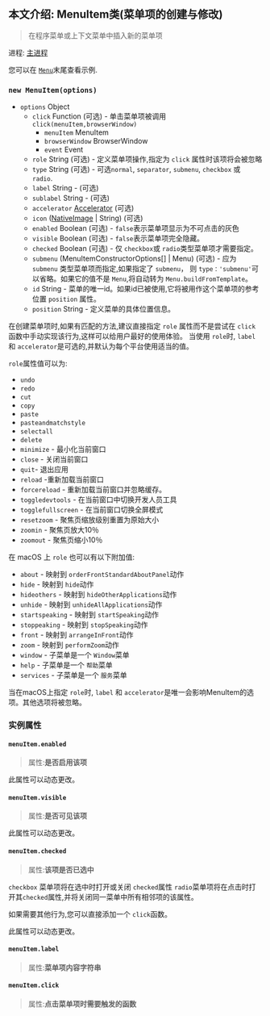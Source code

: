 ## 本文介绍: MenuItem类(菜单项的创建与修改)

> 在程序菜单或上下文菜单中插入新的菜单项

进程: [主进程](../glossary.md#main-process)    

您可以在 [`Menu`](menu.md)末尾查看示例.  

### `new MenuItem(options)`

* `options` Object
  * `click` Function (可选) - 单击菜单项被调用 `click(menuItem,browserWindow)` 
     * `menuItem` MenuItem
     * `browserWindow` BrowserWindow
     * `event` Event
  * `role` String (可选) - 定义菜单项操作,指定为 `click` 属性时该项将会被忽略
  * `type` String (可选) - 可选`normal`, `separator`, `submenu`, `checkbox` 或 `radio`.
  * `label` String - (可选)
  * `sublabel` String - (可选)
  * `accelerator` [Accelerator](accelerator.md) (可选)
  * `icon` ([NativeImage](native-image.md) | String) (可选)
  * `enabled` Boolean (可选) - `false`表示菜单项显示为不可点击的灰色
  * `visible` Boolean (可选) - `false`表示菜单项完全隐藏。
  * `checked` Boolean (可选) - 仅 `checkbox`或 `radio`类型菜单项才需要指定。
  * `submenu` (MenuItemConstructorOptions[] | Menu) (可选) - 应为 `submenu` 类型菜单项而指定,如果指定了 `submenu`， 则 `type：'submenu'`可以省略。如果它的值不是 `Menu`,将自动转为 `Menu.buildFromTemplate`。
  * `id` String - 菜单的唯一id。如果id已被使用,它将被用作这个菜单项的参考位置 `position` 属性。
  * `position` String - 定义菜单的具体位置信息。

在创建菜单项时,如果有匹配的方法,建议直接指定 `role` 属性而不是尝试在 `click`函数中手动实现该行为,这样可以给用户最好的使用体验。
当使用 `role`时, `label`和 `accelerator`是可选的,并默认为每个平台使用适当的值。

 `role`属性值可以为:

* `undo`
* `redo`
* `cut`
* `copy`
* `paste`
* `pasteandmatchstyle`
* `selectall`
* `delete`
* `minimize` -  最小化当前窗口
* `close` - 关闭当前窗口
* `quit`- 退出应用
* `reload` -重新加载当前窗口
* `forcereload`  - 重新加载当前窗口并忽略缓存。
* `toggledevtools`  - 在当前窗口中切换开发人员工具
* `togglefullscreen`  - 在当前窗口切换全屏模式
* `resetzoom`  - 聚焦页缩放级别重置为原始大小
* `zoomin`  - 聚焦页放大10％
* `zoomout`  - 聚焦页缩小10％

在 macOS 上 `role` 也可以有以下附加值:

* `about`  - 映射到 `orderFrontStandardAboutPanel`动作
* `hide`  - 映射到 `hide`动作
* `hideothers`  - 映射到 `hideOtherApplications`动作
* `unhide`  - 映射到 `unhideAllApplications`动作
* `startspeaking`  - 映射到 `startSpeaking`动作
* `stoppeaking`  - 映射到 `stopSpeaking`动作
* `front`  - 映射到 `arrangeInFront`动作
* `zoom`  - 映射到 `performZoom`动作
* `window`  - 子菜单是一个 `Window`菜单
* `help`  - 子菜单是一个 `帮助`菜单
* `services`  - 子菜单是一个 `服务`菜单

当在macOS上指定 `role`时, `label` 和 `accelerator`是唯一会影响MenuItem的选项。其他选项将被忽略。

### 实例属性

#### `menuItem.enabled`
> 属性:**是否启用该项**

此属性可以动态更改。

#### `menuItem.visible`
> 属性:**是否可见该项**

此属性可以动态更改。

#### `menuItem.checked`
> 属性:**该项是否已选中**

 `checkbox` 菜单项将在选中时打开或关闭 `checked`属性
 `radio`菜单项将在点击时打开其`checked`属性,并将关闭同一菜单中所有相邻项的该属性。
 
如果需要其他行为,您可以直接添加一个 `click`函数。

此属性可以动态更改。

#### `menuItem.label`
> 属性:**菜单项内容字符串**


#### `menuItem.click`
> 属性:**点击菜单项时需要触发的函数**